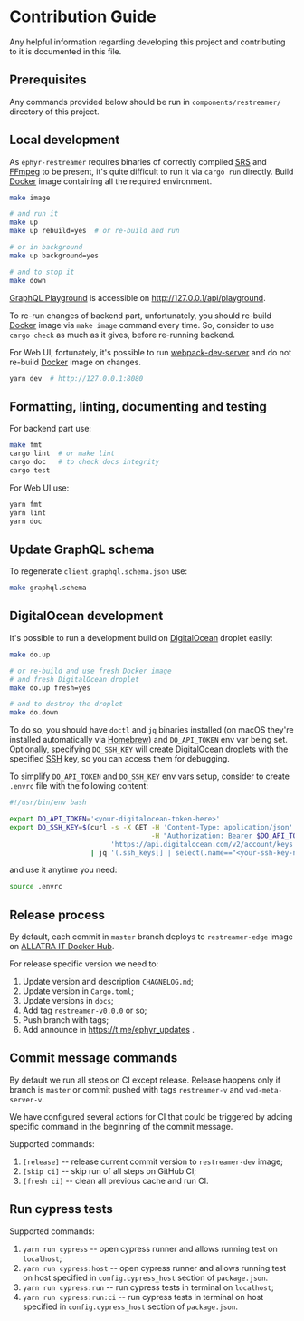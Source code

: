 Contribution Guide
==================

Any helpful information regarding developing this project and contributing to it is documented in this file.




## Prerequisites

Any commands provided below should be run in `components/restreamer/` directory of this project.




## Local development

As `ephyr-restreamer` requires binaries of correctly compiled [SRS] and [FFmpeg] to be present, it's quite difficult to run it via `cargo run` directly. Build [Docker] image containing all the required environment.
```bash
make image

# and run it
make up
make up rebuild=yes  # or re-build and run

# or in background
make up background=yes

# and to stop it
make down
```

[GraphQL Playground] is accessible on <http://127.0.0.1/api/playground>.

To re-run changes of backend part, unfortunately, you should re-build [Docker] image via `make image` command every time. So, consider to use `cargo check` as much as it gives, before re-running backend.

For Web UI, fortunately, it's possible to run [webpack-dev-server] and do not re-build [Docker] image on changes.
```bash
yarn dev  # http://127.0.0.1:8080
```




## Formatting, linting, documenting and testing

For backend part use:
```bash
make fmt
cargo lint  # or make lint
cargo doc   # to check docs integrity
cargo test
```

For Web UI use:
```bash
yarn fmt
yarn lint
yarn doc
```




## Update GraphQL schema

To regenerate `client.graphql.schema.json` use:
```bash
make graphql.schema
```




## DigitalOcean development

It's possible to run a development build on [DigitalOcean] droplet easily:
```bash
make do.up

# or re-build and use fresh Docker image 
# and fresh DigitalOcean droplet
make do.up fresh=yes

# and to destroy the droplet
make do.down
```

To do so, you should have `doctl` and `jq` binaries installed (on macOS they're installed automatically via [Homebrew]) and `DO_API_TOKEN` env var being set. Optionally, specifying `DO_SSH_KEY` will create [DigitalOcean] droplets with the specified [SSH] key, so you can access them for debugging.

To simplify `DO_API_TOKEN` and `DO_SSH_KEY` env vars setup, consider to create `.envrc` file with the following content:
```bash
#!/usr/bin/env bash

export DO_API_TOKEN='<your-digitalocean-token-here>'
export DO_SSH_KEY=$(curl -s -X GET -H 'Content-Type: application/json' \
                                   -H "Authorization: Bearer $DO_API_TOKEN" \
                         'https://api.digitalocean.com/v2/account/keys' \
                    | jq '(.ssh_keys[] | select(.name=="<your-ssh-key-name-on-digitalocean>")).id')
```
and use it anytime you need:
```bash
source .envrc
```




## Release process

By default, each commit in `master` branch deploys to `restreamer-edge` image on [ALLATRA IT Docker Hub].

For release specific version we need to:

1. Update version and description `CHAGNELOG.md`;
2. Update version in `Cargo.toml`;
3. Update versions in `docs`;
4. Add tag `restreamer-v0.0.0` or so;
5. Push branch with tags;
6. Add announce in https://t.me/ephyr_updates .




## Commit message commands
By default we run all steps on CI except release. Release happens only if branch is `master` or commit pushed with tags `restreamer-v` and `vod-meta-server-v`.

We have configured several actions for CI that could be triggered by adding specific command in the beginning of the commit message.

Supported commands:
1. `[release]` -- release current commit version to `restreamer-dev` image;
2. `[skip ci]` -- skip run of all steps on GitHub CI;
3. `[fresh ci]` -- clean all previous cache and run CI.

## Run cypress tests
Supported commands:
1. `yarn run cypress` -- open cypress runner and allows running test on `localhost`;
2. `yarn run cypress:host` -- open cypress runner and allows running test on host specified in `config.cypress_host` section of `package.json`.   
3. `yarn run cypress:run` -- run cypress tests in terminal on `localhost`;
4. `yarn run cypress:run:ci` -- run cypress tests in terminal on host specified in `config.cypress_host` section of `package.json`.


[DigitalOcean]: https://digitalocean.com
[Docker]: https://docker.io
[FFmpeg]: https://ffmpeg.org
[GraphQL Playground]: https://github.com/graphql/graphql-playground
[Homebrew]: https://brew.sh
[SSH]: https://en.wikipedia.org/wiki/SSH_(Secure_Shell)
[SRS]: https://github.com/ossrs/srs
[webpack-dev-server]: https://www.npmjs.com/package/webpack-dev-server
[ALLATRA IT Docker Hub]: https://hub.docker.com/repository/docker/allatra/ephyr/tags
